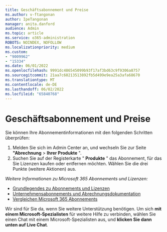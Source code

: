 ```yaml
---
title: Geschäftsabonnement und Preise
ms.author: v-ftangonan
author: IpeTangonan
manager: anita.danford
audience: Admin
ms.topic: article
ms.service: o365-administration
ROBOTS: NOINDEX, NOFOLLOW
ms.localizationpriority: medium
ms.custom:
- "9009962"
- "15334"
ms.date: 06/01/2022
ms.openlocfilehash: 9991dc486545099b93f17af3bd63c9f9306a8757
ms.sourcegitcommit: 21aa7c60213513892fb5d499e9ea25a3afa68670
ms.translationtype: MT
ms.contentlocale: de-DE
ms.lasthandoff: 06/02/2022
ms.locfileid: "65840768"
---
```

# <a name="business-subscription-and-pricing"></a>Geschäftsabonnement und Preise

Sie können Ihre Abonnementinformationen mit den folgenden Schritten überprüfen:

1. Melden Sie sich im Admin Center an, und wechseln Sie zur Seite **"Abrechnung** > **Ihrer Produkte** ".
2. Suchen Sie auf der Registerkarte " **Produkte** " das Abonnement, für das Sie Lizenzen kaufen oder entfernen möchten. Wählen Sie die drei Punkte (weitere Aktionen) aus.

*Weitere Informationen zu Microsoft 365 Abonnements und Lizenzen:*

- [Grundlegendes zu Abonnements und Lizenzen](https://docs.microsoft.com/microsoft-365/commerce/licenses/subscriptions-and-licenses)
- [Unternehmensabonnements und Abrechnungsdokumentation](https://docs.microsoft.com/microsoft-365/commerce)
- [Vergleichen Microsoft 365 Abonnements](https://www.microsoft.com/microsoft-365/business/compare-all-microsoft-365-business-products)

Wir sind für Sie da, wenn Sie weitere Unterstützung benötigen. Um sich **mit einem Microsoft-Spezialisten** für weitere Hilfe zu verbinden, wählen Sie einen Chat mit einem Microsoft-Spezialisten aus, und **klicken Sie dann unten auf Live Chat**.
